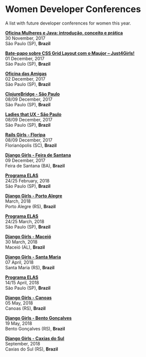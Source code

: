 # Women Developer Conferences

A list with future developer conferences for women this year.

[**Oficina Mulheres e Java: introdução, conceito e prática**](https://docs.google.com/forms/d/e/1FAIpQLSefqZD-RG0FjJgHyEi2bI6p7r7nqfIhVOMJXofKb94CFRzeAg/viewform)  
30 November, 2017  
São Paulo (SP), **Brazil**

[**Bate-papo sobre CSS Grid Layout com o Maujor – Just4Girls!**](http://ctnovatec.com.br/bate-papo-css-grid-layout-maujor/)  
01 December, 2017  
São Paulo (SP), **Brazil**

[**Oficina das Amigas**](http://arianecor.net/oficinadasamigas/)  
02 December, 2017  
São Paulo (SP), **Brazil**

[**ClojureBridge - São Paulo**](http://www.clojurebridge.org/events/2017-12-08-sao-paulo)  
08/09 December, 2017  
São Paulo (SP), **Brazil**

[**Ladies that UX - São Paulo**](https://www.facebook.com/events/1710878575897208/)  
08/09 December, 2017  
São Paulo (SP), **Brazil**

[**Rails Girls - Floripa**](http://railsgirls.com/florianopolis.html)  
08/09 December, 2017  
Florianópolis (SC), **Brazil**

[**Django Girls - Feira de Santana**](https://djangogirls.org/feiradesantana/)  
09 December, 2017  
Feira de Santana (BA), **Brazil**

[**Programa ELAS**](http://programaelas.com.br/)  
24/25 February, 2018  
São Paulo (SP), **Brazil**

[**Django Girls - Porto Alegre**](https://djangogirls.org/portoalegre/)  
March, 2018  
Porto Alegre (RS), **Brazil**

[**Programa ELAS**](http://programaelas.com.br/)  
24/25 March, 2018  
São Paulo (SP), **Brazil**

[**Django Girls - Maceió**](https://djangogirls.org/maceio/)  
30 March, 2018  
Maceió (AL), **Brazil**

[**Django Girls - Santa Maria**](https://djangogirls.org/santamaria/)  
07 April, 2018  
Santa Maria (RS), **Brazil**

[**Programa ELAS**](http://programaelas.com.br/)  
14/15 April, 2018  
São Paulo (SP), **Brazil**

[**Django Girls - Canoas**](https://djangogirls.org/canoas/)  
05 May, 2018  
Canoas (RS), **Brazil**

[**Django Girls - Bento Gonçalves**](https://djangogirls.org/bentogoncalves/)  
19 May, 2018  
Bento Gonçalves (RS), **Brazil**

[**Django Girls - Caxias do Sul**](https://djangogirls.org/caxiasdosul/)  
September, 2018  
Caxias do Sul (RS), **Brazil**
